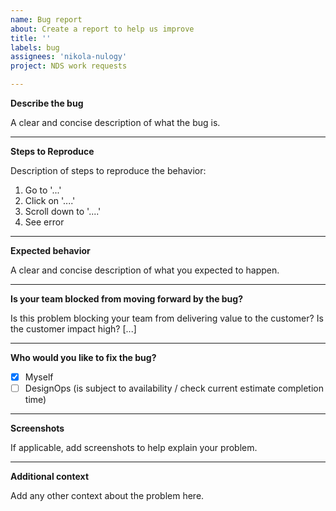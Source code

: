 ```yaml
---
name: Bug report
about: Create a report to help us improve
title: ''
labels: bug
assignees: 'nikola-nulogy'
project: NDS work requests

---
```


**Describe the bug**

A clear and concise description of what the bug is.

---

**Steps to Reproduce**

Description of steps to reproduce the behavior:
1. Go to '...'
2. Click on '....'
3. Scroll down to '....'
4. See error

---

**Expected behavior**

A clear and concise description of what you expected to happen.

---

**Is your team blocked from moving forward by the bug?**

Is this problem blocking your team from delivering value to the customer? Is the customer impact high? [...]

---

**Who would you like to fix the bug?**
- [x] Myself
- [ ] DesignOps (is subject to availability / check current estimate completion time)

---

**Screenshots**</br>

If applicable, add screenshots to help explain your problem.

---

**Additional context**<br/>

Add any other context about the problem here.
